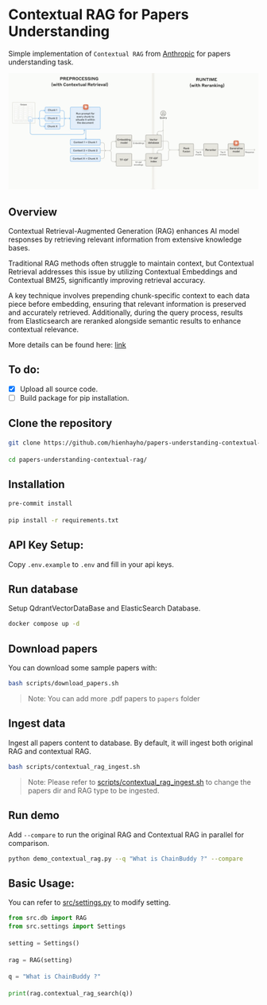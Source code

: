 # Contextual RAG for Papers Understanding

Simple implementation of `Contextual RAG` from [Anthropic](https://www.anthropic.com/) for papers understanding task.

![](./assets/contextual_rag.png)

## Overview

Contextual Retrieval-Augmented Generation (RAG) enhances AI model responses by retrieving relevant information from extensive knowledge bases.

Traditional RAG methods often struggle to maintain context, but Contextual Retrieval addresses this issue by utilizing Contextual Embeddings and Contextual BM25, significantly improving retrieval accuracy.

A key technique involves prepending chunk-specific context to each data piece before embedding, ensuring that relevant information is preserved and accurately retrieved. Additionally, during the query process, results from Elasticsearch are reranked alongside semantic results to enhance contextual relevance.

More details can be found here: [link](https://www.anthropic.com/news/contextual-retrieval)

## To do:

-   [x] Upload all source code.
-   [ ] Build package for pip installation.

## Clone the repository

```bash
git clone https://github.com/hienhayho/papers-understanding-contextual-rag.git

cd papers-understanding-contextual-rag/
```

## Installation

```bash
pre-commit install

pip install -r requirements.txt
```

## API Key Setup:

Copy `.env.example` to `.env` and fill in your api keys.

## Run database

Setup QdrantVectorDataBase and ElasticSearch Database.

```bash
docker compose up -d
```

## Download papers

You can download some sample papers with:

```bash
bash scripts/download_papers.sh
```

> Note: You can add more .pdf papers to `papers` folder

## Ingest data

Ingest all papers content to database. By default, it will ingest both original RAG and contextual RAG.

```bash
bash scripts/contextual_rag_ingest.sh
```

> Note: Please refer to [scripts/contextual_rag_ingest.sh](scripts/contextual_rag_ingest.sh) to change the papers dir and RAG type to be ingested.

## Run demo

Add `--compare` to run the original RAG and Contextual RAG in parallel for comparison.

```bash
python demo_contextual_rag.py --q "What is ChainBuddy ?" --compare
```

## Basic Usage:

You can refer to [src/settings.py](./src/settings.py) to modify setting.

```python
from src.db import RAG
from src.settings import Settings

setting = Settings()

rag = RAG(setting)

q = "What is ChainBuddy ?"

print(rag.contextual_rag_search(q))
```
